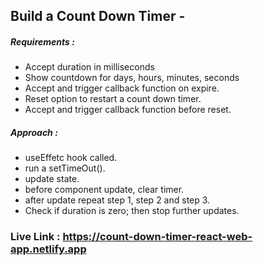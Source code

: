 ## Build a Count Down Timer -

##### Requirements :

- Accept duration in milliseconds
- Show countdown for days, hours, minutes, seconds
- Accept and trigger callback function on expire.
- Reset option to restart a count down timer.
- Accept and trigger callback function before reset.

##### Approach :

- useEffetc hook called.
- run a setTimeOut().
- update state.
- before component update, clear timer.
- after update repeat step 1, step 2 and step 3.
- Check if duration is zero; then stop further updates.

### Live Link : https://count-down-timer-react-web-app.netlify.app
